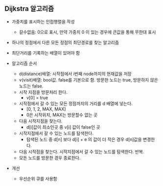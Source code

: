 ## Dijkstra 알고리즘

* 가중치를 표시하는 인접행렬을 작성
  * 갈수없음: 0으로 표시, 만약 가중치 0 이 있는 경우에 큰값을 통해 무한대 표시
* 하나의 정점에서 다른 모든 정점의 최단경로를 찾는 알고리즘
* 최단거리를 기록하는 배열이 있어야 함



* 알고리즘 순서
  * d(distance)배열: 시작점에서 i번째 node까지의 현재값을 저장
  * v(visit)배열: bool값. false를 기본으로 함. 방문한 노드는 true, 방문하지 않은 노드는 false.
  * 시작 지점을 방문처리 한다.
    * v[0] = true
  * 시작점에서 갈 수 있는 모든 정점까지의 거리를 d 배열에 넣는다.
    * [0, 1, 2, MAX, MAX]
    * 0은 시작위치, MAX는 방문할수 없는 곳
  * 다음 시작지점을 찾는다.
    * d[i]값이 최소인곳 중 v[i] 값이 false인 곳
  * 시작지점에서 갈 수 있는 노드를 탐색한다.
    * 탐색된 노드 중 d[n] 보다 d[i] + e 의 값이 더 작은 경우 d[n]값을 변경한다.
  * 다음 시작점을 찾는다. 시작지점에서 갈 수 있는 노드를 탐색한다. 반복.
  * 모든 노드를 방문한 경우 종료한다.
* 개선
  * 우선순위 큐를 사용함